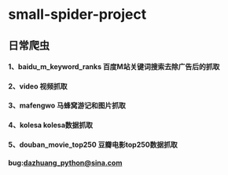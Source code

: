 # small-spider-project
## 日常爬虫

#### 1、baidu_m_keyword_ranks 百度M站关键词搜索去除广告后的抓取
#### 2、video 视频抓取
#### 3、mafengwo 马蜂窝游记和图片抓取 
#### 4、kolesa kolesa数据抓取 
#### 5、douban_movie_top250 豆瓣电影top250数据抓取 



#### bug:dazhuang_python@sina.com
